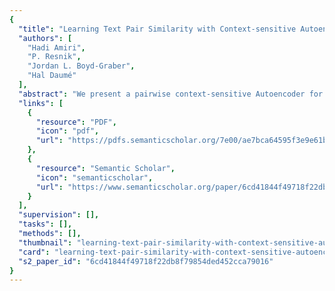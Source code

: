 ```yaml
---
{
  "title": "Learning Text Pair Similarity with Context-sensitive Autoencoders",
  "authors": [
    "Hadi Amiri",
    "P. Resnik",
    "Jordan L. Boyd-Graber",
    "Hal Daumé"
  ],
  "abstract": "We present a pairwise context-sensitive Autoencoder for computing text pair similarity. Our model encodes input text into context-sensitive representations and uses them to compute similarity between text pairs. Our model outperforms the state-of-the-art models in two semantic retrieval tasks and a contextual word similarity task. For retrieval, our unsupervised approach that merely ranks inputs with respect to the cosine similarity between their hidden representations shows comparable performance with the state-of-the-art supervised models and in some cases outperforms them.",
  "links": [
    {
      "resource": "PDF",
      "icon": "pdf",
      "url": "https://pdfs.semanticscholar.org/7e00/ae7bca64595f3e9e61b9f8d908c2aa58d5e0.pdf"
    },
    {
      "resource": "Semantic Scholar",
      "icon": "semanticscholar",
      "url": "https://www.semanticscholar.org/paper/6cd41844f49718f22db8f79854ded452cca79016"
    }
  ],
  "supervision": [],
  "tasks": [],
  "methods": [],
  "thumbnail": "learning-text-pair-similarity-with-context-sensitive-autoencoders-thumb.jpg",
  "card": "learning-text-pair-similarity-with-context-sensitive-autoencoders-card.jpg",
  "s2_paper_id": "6cd41844f49718f22db8f79854ded452cca79016"
}
---
```


